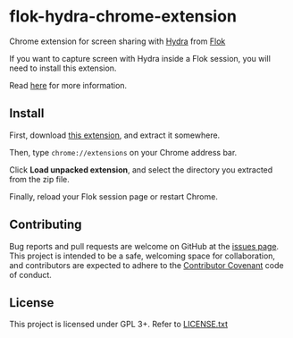# flok-hydra-chrome-extension

Chrome extension for screen sharing with
[Hydra](https://github.com/ojack/hydra) from
[Flok](https://github.com/munshkr/flok)

If you want to capture screen with Hydra inside a Flok session, you will need
to install this extension.

Read [here](https://github.com/ojack/hydra#desktop-capture) for more
information.


## Install

First, download [this
extension](https://github.com/munshkr/flok-hydra-chrome-extension/archive/master.zip),
and extract it somewhere.

Then, type `chrome://extensions` on your Chrome address bar.

Click **Load unpacked extension**, and select the directory you extracted from
the zip file.

Finally, reload your Flok session page or restart Chrome.


## Contributing

Bug reports and pull requests are welcome on GitHub at the [issues
page](https://github.com/munshkr/flok-hydra-chrome-extension). This project is
intended to be a safe, welcoming space for collaboration, and contributors are
expected to adhere to the [Contributor
Covenant](http://contributor-covenant.org) code of conduct.


## License

This project is licensed under GPL 3+. Refer to [LICENSE.txt](LICENSE.txt)

